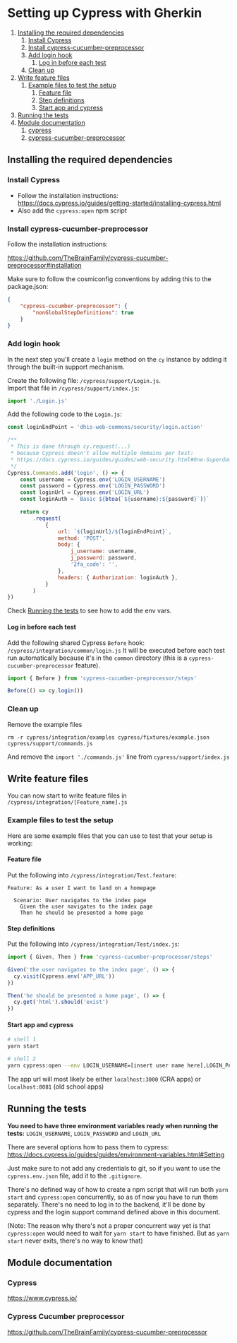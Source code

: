 # Setting up Cypress with Gherkin

1. [Installing the required dependencies](#installing_the_required_dependencies)
   1. [Install Cypress](#install_cypress)
   1. [Install cypress-cucumber-preprocessor](#install_cypress-cucumber-preprocessor)
   1. [Add login hook](#add_login_hook)
      1. [Log in before each test](#log_in_before_each_test)
   1. [Clean up](#clean_up)
1. [Write feature files](#write_feature_files)
   1. [Example files to test the setup](#example_files)
      1. [Feature file](#example_files_feature)
      1. [Step definitions](#example_files_steps)
      1. [Start app and cypress](#example_files_startup)
1. [Running the tests](#running_the_tests)
1. [Module documentation](#module_documentation)
   1. [cypress](#module_documentation_cypress)
   1. [cypress-cucumber-preprocessor](#module_documentation_cypress-cucumber-preprocessor)

<a name="installing_the_required_dependencies" href=""></a>
## Installing the required dependencies

<a name="install_cypress" href=""></a>
### Install Cypress

* Follow the installation instructions:
https://docs.cypress.io/guides/getting-started/installing-cypress.html
* Also add the `cypress:open` npm script

<a name="install_cypress-cucumber-preprocessor" href=""></a>
### Install cypress-cucumber-preprocessor

Follow the installation instructions:

https://github.com/TheBrainFamily/cypress-cucumber-preprocessor#installation

Make sure to follow the cosmiconfig conventions by adding this to the package.json:

```json
{
    "cypress-cucumber-preprocessor": {
        "nonGlobalStepDefinitions": true
    }
}
```

<a name="add_login_hook" href=""></a>
### Add login hook

In the next step you'll create a `login` method on the `cy` instance by adding
it through the built-in support mechanism.

Create the following file: `/cypress/support/Login.js`.<br />
Import that file in `/cypress/support/index.js`:

```js
import './Login.js'
```

Add the following code to the `Login.js`:

```js
const loginEndPoint = 'dhis-web-commons/security/login.action'

/**
 * This is done through cy.request(...)
 * because Cypress doesn't allow multiple domains per test:
 * https://docs.cypress.io/guides/guides/web-security.html#One-Superdomain-per-Test
 */
Cypress.Commands.add('login', () => {
    const username = Cypress.env('LOGIN_USERNAME')
    const password = Cypress.env('LOGIN_PASSWORD')
    const loginUrl = Cypress.env('LOGIN_URL')
    const loginAuth = `Basic ${btoa(`${username}:${password}`)}`

    return cy
        .request(
            {
                url: `${loginUrl}/${loginEndPoint}`,
                method: 'POST',
                body: {
                    j_username: username,
                    j_password: password,
                    '2fa_code': '',
                },
                headers: { Authorization: loginAuth },
            }
        )
})
```

Check [Running the tests](#running_the_tests) to see how to add the env vars.

<a name="log_in_before_each_test" href=""></a>
#### Log in before each test

Add the following shared Cypress `Before` hook: `/cypress/integration/common/login.js`
It will be executed before each test run automatically because it's in the
`common` directory (this is a `cypress-cucumber-preprocessor` feature).

```js
import { Before } from 'cypress-cucumber-preprocessor/steps'

Before(() => cy.login())
```

<a name="clean_up" href=""></a>
### Clean up

Remove the example files

```
rm -r cypress/integration/examples cypress/fixtures/example.json cypress/support/commands.js
```

And remove the `import './commands.js'` line from `cypress/support/index.js`

<a name="write_feature_files" href=""></a>
## Write feature files

You can now start to write feature files in `/cypress/integration/[Feature_name].js`

<a name="example_files" href=""></a>
### Example files to test the setup

Here are some example files that you can use to test that your setup is
working:

<a name="example_files_feature" href=""></a>
#### Feature file

Put the following into `/cypress/integration/Test.feature`:

```feature
Feature: As a user I want to land on a homepage

  Scenario: User navigates to the index page
    Given the user navigates to the index page
    Then he should be presented a home page
```

<a name="example_files_steps" href=""></a>
#### Step definitions

Put the following into `/cypress/integration/Test/index.js`:

```js
import { Given, Then } from 'cypress-cucumber-preprocessor/steps'

Given('the user navigates to the index page', () => {
  cy.visit(Cypress.env('APP_URL'))
})

Then('he should be presented a home page', () => {
  cy.get('html').should('exist')
})
```

<a name="example_files_startup" href=""></a>
#### Start app and cypress

```sh
# shell 1
yarn start

# shell 2
yarn cypress:open --env LOGIN_USERNAME=[insert user name here],LOGIN_PASSWORD=[insert password here],APP_URL=[insert app url here]
```

The app url will most likely be either `localhost:3000` (CRA apps) or `localhost:8081` (old school apps)

<a name="running_the_tests" href=""></a>
## Running the tests

**You need to have three environment variables ready when running the tests:**
`LOGIN_USERNAME`, `LOGIN_PASSWORD` and `LOGIN_URL`

There are several options how to pass them to cypress:
https://docs.cypress.io/guides/guides/environment-variables.html#Setting

Just make sure to not add any credentials to git, so if you want to use
the `cypress.env.json` file, add it to the `.gitignore`.

There's no defined way of how to create a npm script that will run both `yarn start` and `cypress:open` concurrently,
so as of now you have to run them separately.
There's no need to log in to the backend, it'll be done by cypress and the login support command defined above in this document.

(Note: The reason why there's not a proper concurrent way yet is that `cypress:open` would need to wait for `yarn start` to have finished. But as `yarn start` never exits, there's no way to know that)

<a name="module_documentation" href=""></a>
## Module documentation

<a name="module_documentation_cypress" href=""></a>
### Cypress

https://www.cypress.io/

<a name="module_documentation_cypress-cucumber-preprocessor" href=""></a>
### Cypress Cucumber preprocessor

https://github.com/TheBrainFamily/cypress-cucumber-preprocessor
